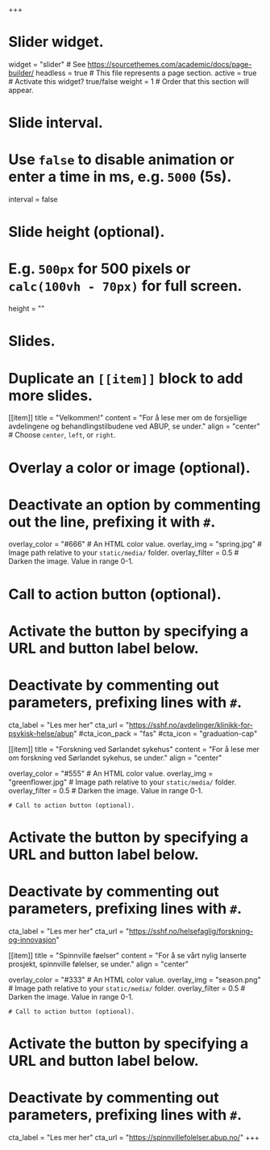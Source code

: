+++
# Slider widget.
widget = "slider"  # See https://sourcethemes.com/academic/docs/page-builder/
headless = true  # This file represents a page section.
active = true  # Activate this widget? true/false
weight = 1  # Order that this section will appear.

# Slide interval.
# Use `false` to disable animation or enter a time in ms, e.g. `5000` (5s).
interval = false

# Slide height (optional).
# E.g. `500px` for 500 pixels or `calc(100vh - 70px)` for full screen.
height = ""

# Slides.
# Duplicate an `[[item]]` block to add more slides.
[[item]]
  title = "Velkommen!"
  content = "For å lese mer om de forsjellige avdelingene og behandlingstilbudene ved ABUP, se under."
  align = "center"  # Choose `center`, `left`, or `right`.

  # Overlay a color or image (optional).
  #   Deactivate an option by commenting out the line, prefixing it with `#`.
  overlay_color = "#666"  # An HTML color value.
  overlay_img = "spring.jpg"  # Image path relative to your `static/media/` folder.
  overlay_filter = 0.5  # Darken the image. Value in range 0-1.

  # Call to action button (optional).
  #   Activate the button by specifying a URL and button label below.
  #   Deactivate by commenting out parameters, prefixing lines with `#`.
  cta_label = "Les mer her"
  cta_url = "https://sshf.no/avdelinger/klinikk-for-psykisk-helse/abup"
  #cta_icon_pack = "fas"
  #cta_icon = "graduation-cap"

[[item]]
  title = "Forskning ved Sørlandet sykehus"
  content = "For å lese mer om forskning ved Sørlandet sykehus, se under."
  align = "center"

  overlay_color = "#555"  # An HTML color value.
  overlay_img = "greenflower.jpg"  # Image path relative to your `static/media/` folder.
  overlay_filter = 0.5  # Darken the image. Value in range 0-1.

    # Call to action button (optional).
  #   Activate the button by specifying a URL and button label below.
  #   Deactivate by commenting out parameters, prefixing lines with `#`.
  cta_label = "Les mer her"
  cta_url = "https://sshf.no/helsefaglig/forskning-og-innovasjon"

[[item]]
  title = "Spinnville føelser"
  content = "For å se vårt nylig lanserte prosjekt, spinnville følelser, se under."
  align = "center"

  overlay_color = "#333"  # An HTML color value.
  overlay_img = "season.png"  # Image path relative to your `static/media/` folder.
  overlay_filter = 0.5  # Darken the image. Value in range 0-1.

    # Call to action button (optional).
  #   Activate the button by specifying a URL and button label below.
  #   Deactivate by commenting out parameters, prefixing lines with `#`.
  cta_label = "Les mer her"
  cta_url = "https://spinnvillefolelser.abup.no/"
+++
